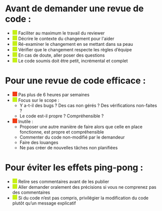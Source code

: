 #	Avant de demander une revue de code :
-	![#c5f015](/img/green.png) Faciliter au maximum le travail du reviewer
-	![#c5f015](/img/green.png) Décrire le contexte du changement pour l'aider
-	![#c5f015](/img/green.png) Ré-examiner le changement en se mettant dans sa peau  
-   ![#c5f015](/img/green.png) Vérifier que le changement respecte les  règles d’équipe
-	![#c5f015](/img/green.png) En cas de doute, aller poser des questions
-	![#c5f015](/img/green.png) Le code soumis doit être petit, incrémental et complet

#	Pour une revue de code efficace :
- ![#c5f015](/img/red.png) Pas plus de 6 heures par semaines
- ![#c5f015](/img/green.png) Focus sur le scope : 
    - Y a-t-il des bugs ? Des cas non gérés ? Des vérifications non-faites ?
    - Le code est-il propre ? Compréhensible ?
- ![#c5f015](/img/red.png) Inutile :
    - Proposer une autre manière de faire alors que celle en place fonctionne, est propre et compréhensible
    - Commenter du code non-modifié par le demandeur
    - Faire des louanges
    - Ne pas créer de nouvelles tâches non planifiées
#	Pour éviter les effets ping-pong :
-	![#c5f015](/img/green.png) Relire ses commentaires avant de les publier 
-	![#c5f015](/img/green.png) Aller demander oralement des précisions si vous ne comprenez pas des commentaires
-	![#c5f015](/img/green.png) Si du code n’est pas compris, privilégier la modification du code plutôt qu’un message explicatif


